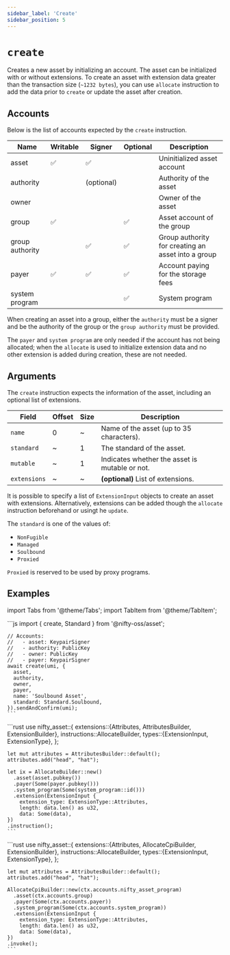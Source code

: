 ```yaml
---
sidebar_label: 'Create'
sidebar_position: 5
---
```


# `create`

Creates a new asset by initializing an account. The asset can be initialized with or without extensions. To create an asset with extension data greater than the transaction size (`~1232 bytes`), you can use `allocate` instruction to add the data prior to `create` or update the asset after creation.

## Accounts

Below is the list of accounts expected by the `create` instruction.

| Name             | Writable | Signer | Optional | Description |
|------------------|----------|--------|----------|-------------|
| asset            | ✅       | ✅     |          | Uninitialized asset account |
| authority        |          | (optional)       |          | Authority of the asset |
| owner            |          |        |          | Owner of the asset |
| group            | ✅       |        | ✅        | Asset account of the group |
| group authority  |          | ✅     | ✅        | Group authority for creating an asset into a group |
| payer            | ✅       | ✅     | ✅        | Account paying for the storage fees |
| system program   |          |        | ✅        | System program |

When creating an asset into a group, either the `authority` must be a signer and be the authority of the group or the `group authority` must be provided.

The `payer` and `system program` are only needed if the account has not being allocated; when the `allocate` is used to initialize extension data and no other extension is added during creation, these are not needed.

## Arguments

The `create` instruction expects the information of the asset, including an optional list of extensions.

| Field             | Offset | Size | Description |
|-------------------|--------|------|-------------|
| `name`            | 0      | ~    | Name of the asset (up to 35 characters). |
| `standard`        | ~      | 1    | The standard of the asset. |
| `mutable`         | ~      | 1    | Indicates whether the asset is mutable or not. |
| `extensions`      | ~      | ~    | **(optional)** List of extensions. |

It is possible to specify a list of `ExtensionInput` objects to create an asset with extensions. Alternatively, extensions can be added though the `allocate` instruction  beforehand or usingt he `update`.

The `standard` is one of the values of:
- `NonFugible`
- `Managed`
- `Soulbound`
- `Proxied`

`Proxied` is reserved to be used by proxy programs.

## Examples

import Tabs from '@theme/Tabs';
import TabItem from '@theme/TabItem';

<Tabs>
  <TabItem value="javascript" label="JavaScript" default>
    ```js
    import { create, Standard } from '@nifty-oss/asset';

    // Accounts:
    //   - asset: KeypairSigner
    //   - authority: PublicKey
    //   - owner: PublicKey
    //   - payer: KeypairSigner
    await create(umi, {
      asset,
      authority,
      owner,
      payer,
      name: 'Soulbound Asset',
      standard: Standard.Soulbound,
    }).sendAndConfirm(umi);
    ```
  </TabItem>
  <TabItem value="orange" label="Rust">
    ```rust
    use nifty_asset::{
      extensions::{Attributes, AttributesBuilder, ExtensionBuilder},
      instructions::AllocateBuilder,
      types::{ExtensionInput, ExtensionType},
    };

    let mut attributes = AttributesBuilder::default();
    attributes.add("head", "hat");

    let ix = AllocateBuilder::new()
      .asset(asset.pubkey())
      .payer(Some(payer.pubkey()))
      .system_program(Some(system_program::id()))
      .extension(ExtensionInput {
        extension_type: ExtensionType::Attributes,
        length: data.len() as u32,
        data: Some(data),
    })
    .instruction();
    ```
  </TabItem>
  <TabItem value="banana" label="Rust (on-chain)">
    ```rust
    use nifty_asset::{
      extensions::{Attributes, AllocateCpiBuilder, ExtensionBuilder},
      instructions::AllocateBuilder,
      types::{ExtensionInput, ExtensionType},
    };

    let mut attributes = AttributesBuilder::default();
    attributes.add("head", "hat");

    AllocateCpiBuilder::new(ctx.accounts.nifty_asset_program)
      .asset(ctx.accounts.group)
      .payer(Some(ctx.accounts.payer))
      .system_program(Some(ctx.accounts.system_program))
      .extension(ExtensionInput {
        extension_type: ExtensionType::Attributes,
        length: data.len() as u32,
        data: Some(data),
    })
    .invoke();
    ```
  </TabItem>
</Tabs>
